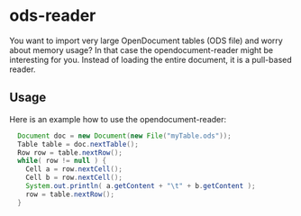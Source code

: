 # ods-reader
You want to import very large OpenDocument tables (ODS file) and worry about memory usage? In that case the opendocument-reader might be interesting for you. Instead of loading the entire document, it is a pull-based reader. 

## Usage
Here is an example how to use the opendocument-reader:
```java
  Document doc = new Document(new File("myTable.ods"));
  Table table = doc.nextTable();
  Row row = table.nextRow();
  while( row != null ) {
    Cell a = row.nextCell();
    Cell b = row.nextCell();
    System.out.println( a.getContent + "\t" + b.getContent );
    row = table.nextRow();
  }
  
```
